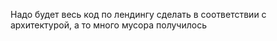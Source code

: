 Надо будет весь код по лендингу сделать в соответствии с архитектурой, а то много мусора получилось
